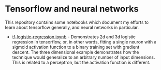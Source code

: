 # Tensorflow and neural networks

This repository contains some notebooks which document my efforts to learn about tensorflow generally, and neural networks in particular.

* [tf-logistic-regression.ipynb](tf-logistic-regression.ipynb) - Demonstrates 2d and 3d logistic regression in tensorflow, or, in other words, fitting a single neuron with a sigmoid activation function to a binary training set with gradient descent. The three dimensional example demonstrates how the technique would generalize to an arbitrary number of input dimensions. This is related to a perceptron, but the activation function is different. 
